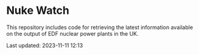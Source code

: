 # Nuke Watch

This repository includes code for retrieving the latest information available on the output of EDF nuclear power plants in the UK.

Last updated: 2023-11-11 12:13